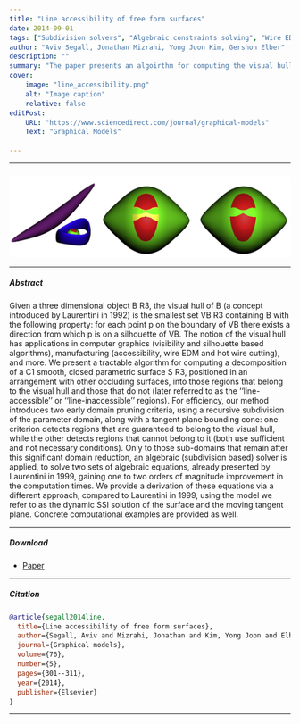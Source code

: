 ```yaml
---
title: "Line accessibility of free form surfaces" 
date: 2014-09-01
tags: ["Subdivision solvers", "Algebraic constraints solving", "Wire EDM", "Hot wire cutting", "Visual hull"]
author: "Aviv Segall, Jonathan Mizrahi, Yong Joon Kim, Gershon Elber"
description: "" 
summary: "The paper presents an algoirthm for computing the visual hull of a parameteric surface in an arrangement of additional occluding surfaces." 
cover:
    image: "line_accessibility.png"
    alt: "Image caption"
    relative: false
editPost:
    URL: "https://www.sciencedirect.com/journal/graphical-models"
    Text: "Graphical Models"

---
```


---

##### 

![](line_accessibility.png)

---

##### Abstract

Given a three dimensional object B  R3, the visual hull of B (a concept introduced by
Laurentini in 1992) is the smallest set VB  R3 containing B with the following property:
for each point p on the boundary of VB there exists a direction from which p is on a silhouette of VB. The notion of the visual hull has applications in computer graphics (visibility and
silhouette based algorithms), manufacturing (accessibility, wire EDM and hot wire cutting),
and more.
We present a tractable algorithm for computing a decomposition of a C1 smooth, closed
parametric surface S  R3, positioned in an arrangement with other occluding surfaces,
into those regions that belong to the visual hull and those that do not (later referred to
as the ‘‘line-accessible’’ or ‘‘line-inaccessible’’ regions). For efficiency, our method introduces two early domain pruning criteria, using a recursive subdivision of the parameter
domain, along with a tangent plane bounding cone: one criterion detects regions that
are guaranteed to belong to the visual hull, while the other detects regions that cannot
belong to it (both use sufficient and not necessary conditions). Only to those sub-domains
that remain after this significant domain reduction, an algebraic (subdivision based) solver
is applied, to solve two sets of algebraic equations, already presented by Laurentini in 1999,
gaining one to two orders of magnitude improvement in the computation times. We
provide a derivation of these equations via a different approach, compared to Laurentini
in 1999, using the model we refer to as the dynamic SSI solution of the surface and the
moving tangent plane. Concrete computational examples are provided as well.

---

##### Download

+ [Paper](https://www.sciencedirect.com/science/article/pii/S1524070314000216?via%3Dihub)

---

##### Citation

```BibTeX
@article{segall2014line,
  title={Line accessibility of free form surfaces},
  author={Segall, Aviv and Mizrahi, Jonathan and Kim, Yong Joon and Elber, Gershon},
  journal={Graphical models},
  volume={76},
  number={5},
  pages={301--311},
  year={2014},
  publisher={Elsevier}
}
```

---

<!-- ##### Related material

+ [Presentation slides](presentation1.pdf)
+ [Dissertation title](https://escholarship.org/uc/item/7jr3m96r) – PhD dissertation on which this paper is based.
+ [Column title](https://cep.lse.ac.uk/pubs/download/cp365.pdf) – Nontechnical column describing the paper. -->

